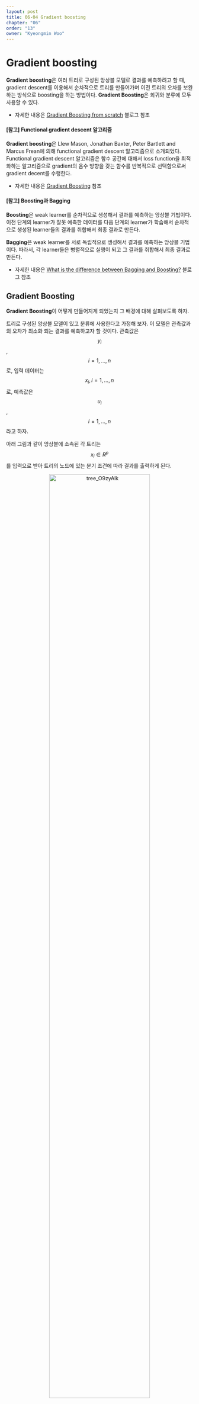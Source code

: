 ```yaml
---
layout: post
title: 06-04 Gradient boosting
chapter: "06"
order: "13"
owner: "Kyeongmin Woo"
---
```


# Gradient boosting

**Gradient boosting**은 여러 트리로 구성된 앙상블 모델로 결과를 예측하려고 할 때,  gradient descent를 이용해서 순차적으로 트리를 만들어가며 이전 트리의 오차를 보완하는 방식으로 boosting을 하는 방법이다. **Gradient Boosting**은 회귀와 분류에 모두 사용할 수 있다. 

* 자세한 내용은 [Gradient Boosting from scratch](https://medium.com/mlreview/gradient-boosting-from-scratch-1e317ae4587d) 블로그 참조 


#### [참고] Functional gradient descent 알고리즘
**Gradient boosting**은 Llew Mason, Jonathan Baxter, Peter Bartlett and Marcus Frean에 의해 functional gradient descent 알고리즘으로 소개되었다.  Functional gradient descent 알고리즘은 함수 공간에 대해서 loss function을 최적화하는 알고리즘으로 gradient의 음수 방향을 갖는 함수를 반복적으로 선택함으로써 gradient decent를 수행한다.

* 자세한 내용은 [Gradient Boosting](https://en.wikipedia.org/wiki/Gradient_boosting) 참조

#### [참고] Boosting과 Bagging
**Boosting**은 weak learner를 순차적으로 생성해서 결과를 예측하는 앙상블 기법이다. 이전 단계의 learner가 잘못 예측한 데이터를 다음 단계의 learner가 학습해서 순차적으로 생성된 learner들의 결과를 취합해서 최종 결과로 만든다. 

**Bagging**은 weak learner를 서로 독립적으로 생성해서 결과를 예측하는 앙상블 기법이다. 따라서, 각 learner들은 병렬적으로 실행이 되고 그 결과를 취합해서 최종 결과로 만든다.

* 자세한 내용은 [What is the difference between Bagging and Boosting?](https://quantdare.com/what-is-the-difference-between-bagging-and-boosting/)  블로그 참조
## Gradient Boosting
**Gradient Boosting**이 어떻게 만들어지게 되었는지 그 배경에 대해 살펴보도록 하자. 

트리로 구성된 앙상블 모델이 있고 분류에 사용한다고 가정해 보자. 이 모델은 관측값과의 오차가 최소화 되는 결과를 예측하고자 할 것이다. 관측값은 $$y_i$$, $$i=1,\dots,n$$로, 입력 데이터는 $$x_i, i=1,\dots,n$$로, 예측값은 $$u_i$$, $$i=1,\dots,n$$라고 하자.

아래 그림과 같이 앙상블에 소속된 각 트리는 $$x_i \in R^p$$를 입력으로 받아 트리의 노드에 있는 분기 조건에 따라 결과를 출력하게 된다.

<figure class="image" style="align: center;">
<p align="center">
  <img src="{{ site.baseurl  }}/img/chapter_img/chapter06/06_04_tree_O9zyAlk.png" alt="tree_O9zyAlk" width="80%" height="80%">
  <figcaption style="text-align: center;">$$\text{[Fig 1] Example of Tree }T_j\text{ [3]}$$</figcaption>
</p>
</figure>

앙상블 모델의 예측값 $$u_i$$는 각 트리의 결과를 가중 합산해서 계산할 수 있다. (여기서 $$T_j(x_i)$$는 트리 $$j$$가 $$x_i$$를 입력으로 받아 출력한 결과이다.)

> 
$$ \begin{equation}
u_i = \sum_{j=1}^M \beta_j T_j(x_i) 
\end{equation} $$

Loss 함수의 경우 관측값과 예측값의 오차가 최소화되도록 오차 제곱의 합 형태인 $$L=(y_i,u_i)=(y_i - u_i)^2$$로 정의할 수 있다.
>
$$ \begin{equation}
\min_{\beta} \sum_{i=1}^n L\left(y_i, \sum_{j=1}^M \beta_j T_j(x_i)\right)
\end{equation} $$

일반적으로 앙상블 모델에서 트리 구성을 할 때는 고정 depth를 갖는 작은 트리를 아주 여러개 만든다. 왜냐하면 트리를 작게 하면 메모리도 적게 사용하고 예측도 빠르게 할 수 으며 트리의 개수가 많아질 수록 앙상블의 성능은 좋아지게 되기 때문이다. 일반적으로 트리의 depth는 5이하로 고정한다.

따라서, 이 문제의 경우 각 트리에 정의된 노드 조건이 매우 다양하고 아주 많은 트리의 결과가 선형 결합되기 때문에 트리 공간이 상당히 크다. 따라서, 최적화를 하기가 매우 어려운 문제라고 할 수 있다.

이 문제를 풀려면 최적화 문제를 좀 더 쉬운 문제로 바꿔야 한다. 원래 최적화 문제는 Loss 함수를 최소화하는 $$M$$개의 가중치 $$\beta_j$$를 찾는 문제이다. 이 문제를 예측값 $$u$$에 대한 함수 $$f(u)$$를 최소화 문제 $$\min_{u} f(u)$$로 생각해 보자. 함수 $$f(u)$$가 Loss 함수 $$L(y,u)$$라고 하면 Loss 함수를 최소화 하는 $$u$$를 찾는 것이 쉽게 재정의된 문제라고 할 수 있다. (여기서 $$n$$은 데이터 개수이다.)

**Gradient boosting**는 $$\min_{u} f(u)$$로 재정의된 최소화 문제를 gradient descent를 이용해서 풀는  기법을 말한다.

## Algorithm
**Gradient boosting** 알고리즘은 $$\min_u L(y, u)$$의 최적해 $$u^*$$를 찾기 위해 다음과 같은 방식으로 gradient descent를 수행한다.

1. 초기 값은 임의의 트리의 결과 값으로 $$u^{(0)}=T_0$$와 같이 설정한다. 그리고, 다음의 2~4 단계를 반복한다. 

2. $$n$$개의 데이터의 가장 최근의 예측값인 $$u^{(k-1)}$$에 대한 음수 gradient를 계산한다.
>
$$ \begin{equation}
d_i = - \left . \left[ \frac{\partial L(y_i,u_i)}{\partial u_i} \right] \right|_{u_i = u_i^{(k-1)}}, i=1,\dots,n
\end{equation} $$

3. $$n$$개 데이터에 대한 gradient $$d_i$$와 트리의 결과 $$T(x_i)$$가 가장 비슷한 트리 $$T_k$$를 찾는다.
>
$$ \begin{equation}
\min_{\text{trees } T} \sum_{i=1}^n (d_i-T(x_i))^2
\end{equation} $$

4. Step size $$a_k$$를 계산하고 위에서 찾은 $$T_k$$를 이용하여 예측값을 업데이트한다. 
>
$$u^{(k)}=u^{(k-1)} + \alpha_k T_k$$

이 알고리즘은 gradient descent로 최적해 $$u^*$$를 찾기 위해 $$u$$에 대한 gradient $$d$$를 구하고, $$d$$에 가장 가까운 $$T_k$$를 찾아서 업데이트 식에 gradient 대신 $$T_k$$를 대입해서 다음 위치를 구한다.

이렇게 해서 구한 최종 예측값 $$u^*$$는 앞에서 정의했던 트리 결과의 가중 합산과 동일해짐을 알 수 있다. (즉, 재귀식 형태의 업데이트 식 $$u^{(k)}=u^{(k-1)} + \alpha_k T_k$$을 $$k=0$$까지 풀어보면 $$u^* = \sum_{k=1}^n \alpha_k T_k$$가 되어 트리 결과의 가중 합산 형태로 만들 수 있다. )





